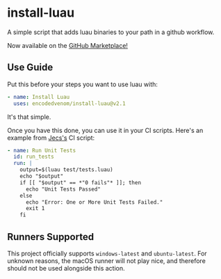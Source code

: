 # install-luau

A simple script that adds luau binaries to your path in a github workflow.

Now available on the [GitHub Marketplace!](https://github.com/marketplace/actions/install-luau)

## Use Guide

Put this before your steps you want to use luau with:

```yml
- name: Install Luau
  uses: encodedvenom/install-luau@v2.1
```

It's that simple.

Once you have this done, you can use it in your CI scripts. Here's an example from [Jecs's](https://github.com/Ukendio/jecs) CI script:

```yml
- name: Run Unit Tests
  id: run_tests
  run: |
    output=$(luau test/tests.luau)
    echo "$output"
    if [[ "$output" == *"0 fails"* ]]; then
      echo "Unit Tests Passed"
    else
      echo "Error: One or More Unit Tests Failed."
      exit 1
    fi
```

## Runners Supported

This project officially supports `windows-latest` and `ubuntu-latest`. For unknown reasons, the macOS runner will not play nice, and therefore should not be used alongside this action.